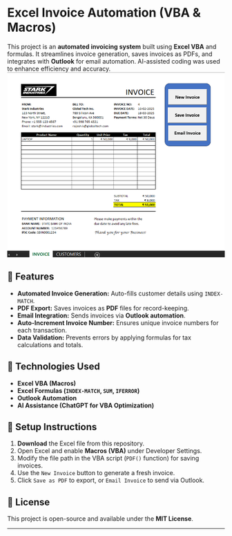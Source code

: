 # Excel Invoice Automation (VBA & Macros)
This project is an **automated invoicing system** built using **Excel VBA** and formulas. It streamlines invoice generation, saves invoices as PDFs, and integrates with **Outlook** for email automation. AI-assisted coding was used to enhance efficiency and accuracy.
![Project Screenshot](invoice-image.png)

## 🔹 Features
- **Automated Invoice Generation:** Auto-fills customer details using `INDEX-MATCH`.  
- **PDF Export:** Saves invoices as **PDF** files for record-keeping.  
- **Email Integration:** Sends invoices via **Outlook automation**.  
- **Auto-Increment Invoice Number:** Ensures unique invoice numbers for each transaction.  
- **Data Validation:** Prevents errors by applying formulas for tax calculations and totals.  

## 🔹 Technologies Used
- **Excel VBA (Macros)**
- **Excel Formulas (`INDEX-MATCH`, `SUM`, `IFERROR`)**
- **Outlook Automation**
- **AI Assistance (ChatGPT for VBA Optimization)**

## 🚀 Setup Instructions
1. **Download** the Excel file from this repository.  
2. Open Excel and enable **Macros (VBA)** under Developer Settings.  
3. Modify the file path in the VBA script (`PDF()` function) for saving invoices.  
4. Use the `New Invoice` button to generate a fresh invoice.  
5. Click `Save as PDF` to export, or `Email Invoice` to send via Outlook.   

## 📜 License
This project is open-source and available under the **MIT License**.  

---

